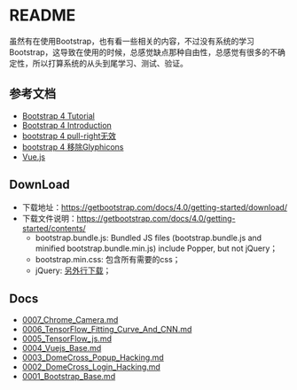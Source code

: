 # README

虽然有在使用Bootstrap，也有看一些相关的内容，不过没有系统的学习Bootstrap，这导致在使用的时候，总感觉缺点那种自由性，总感觉有很多的不确定性，所以打算系统的从头到尾学习、测试、验证。

## 参考文档

* [Bootstrap 4 Tutorial](https://www.w3schools.com/bootstrap4/default.asp)
* [Bootstrap 4 Introduction](https://getbootstrap.com/docs/4.0/getting-started/introduction/)
* [bootstrap 4 pull-right无效](http://www.cnblogs.com/zengjfgit/p/8945925.html)
* [bootstrap 4 移除Glyphicons](http://www.cnblogs.com/zengjfgit/p/8949532.html)
* [Vue.js](https://cn.vuejs.org/index.html)

## DownLoad

* 下载地址：https://getbootstrap.com/docs/4.0/getting-started/download/
* 下载文件说明：https://getbootstrap.com/docs/4.0/getting-started/contents/
  * bootstrap.bundle.js: Bundled JS files (bootstrap.bundle.js and minified bootstrap.bundle.min.js) include Popper, but not jQuery；
  * bootstrap.min.css: 包含所有需要的css；
  * jQuery: [另外行下载](https://code.jquery.com/jquery-3.3.1.min.js)；

## Docs

* [0007_Chrome_Camera.md](./docs/0007_Chrome_Camera.md)
* [0006_TensorFlow_Fitting_Curve_And_CNN.md](./docs/0006_TensorFlow_Fitting_Curve_And_CNN.md)
* [0005_TensorFlow_js.md](./docs/0005_TensorFlow_js.md)
* [0004_Vuejs_Base.md](./docs/0004_Vuejs_Base.md)
* [0003_DomeCross_Popup_Hacking.md](./docs/0003_DomeCross_Popup_Hacking.md)
* [0002_DomeCross_Login_Hacking.md](./docs/0002_DomeCross_Login_Hacking.md)
* [0001_Bootstrap_Base.md](./docs/0001_Bootstrap_Base.md)
